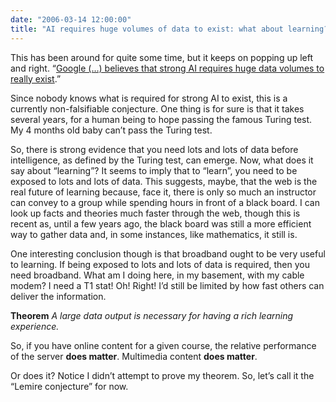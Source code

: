 ```yaml
---
date: "2006-03-14 12:00:00"
title: "AI requires huge volumes of data to exist: what about learning?"
---
```




This has been around for quite some time, but it keeps on popping up left and right. &ldquo;[Google (&hellip;) believes that strong AI requires huge data volumes to really exist](http://datamining.typepad.com/data_mining/2006/03/strategic_idea_.html).&rdquo;

Since nobody knows what is required for strong AI to exist, this is a currently non-falsifiable conjecture. One thing is for sure is that it takes several years, for a human being to hope passing the famous Turing test. My 4 months old baby can&rsquo;t pass the Turing test.

So, there is strong evidence that you need lots and lots of data before intelligence, as defined by the Turing test, can emerge.
Now, what does it say about &ldquo;learning&rdquo;? It seems to imply that to &ldquo;learn&rdquo;, you need to be exposed to lots and lots of data. This suggests, maybe, that the web is the real future of learning because, face it, there is only so much an instructor can convey to a group while spending hours in front of a black board. I can look up facts and theories much faster through the web, though this is recent as, until a few years ago, the black board was still a more efficient way to gather data and, in some instances, like mathematics, it still is.

One interesting conclusion though is that broadband ought to be very useful to learning. If being exposed to lots and lots of data is required, then you need broadband. What am I doing here, in my basement, with my cable modem? I need a T1 stat! Oh! Right! I&rsquo;d still be limited by how fast others can deliver the information.

__Theorem__ <em>A large data output is necessary for having a rich learning experience.</em>

So, if you have online content for a given course, the relative performance of the server __does matter__. Multimedia content __does matter__.

Or does it? Notice I didn&rsquo;t attempt to prove my theorem. So, let&rsquo;s call it the &ldquo;Lemire conjecture&rdquo; for now.

